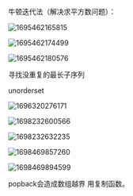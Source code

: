 牛顿迭代法（解决求平方数问题）：

![1695462165815](C:\Users\王黎超\AppData\Roaming\Typora\typora-user-images\1695462165815.png)

![1695462174499](C:\Users\王黎超\AppData\Roaming\Typora\typora-user-images\1695462174499.png)

![1695462180576](C:\Users\王黎超\AppData\Roaming\Typora\typora-user-images\1695462180576.png)

寻找没重复的最长子序列

unorderset

![1696320276171](C:\Users\王黎超\AppData\Roaming\Typora\typora-user-images\1696320276171.png)

![1698232600566](C:\Users\王黎超\AppData\Roaming\Typora\typora-user-images\1698232600566.png)

![1698232632235](C:\Users\王黎超\AppData\Roaming\Typora\typora-user-images\1698232632235.png)

![1698469857260](C:\Users\王黎超\AppData\Roaming\Typora\typora-user-images\1698469857260.png)

![1698469894599](C:\Users\王黎超\AppData\Roaming\Typora\typora-user-images\1698469894599.png)

popback会造成数组越界 用复制函数。
